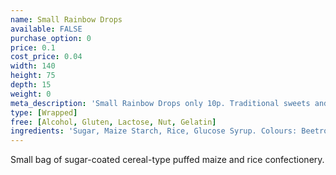 ```yaml
---
name: Small Rainbow Drops
available: FALSE
purchase_option: 0
price: 0.1
cost_price: 0.04
width: 140
height: 75
depth: 15
weight: 0
meta_description: 'Small Rainbow Drops only 10p. Traditional sweets and more at Humbugs Confectionery Store. Specialists in satisfying your sweet tooth!'
type: [Wrapped]
free: [Alcohol, Gluten, Lactose, Nut, Gelatin]
ingredients: 'Sugar, Maize Starch, Rice, Glucose Syrup. Colours: Beetroot, Carmine Extract, Copper Chlorophyll, Lutein, Paprika Extract'
---
```

Small bag of sugar-coated cereal-type puffed maize and rice confectionery.